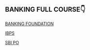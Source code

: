 ## BANKING FULL COURSE👇

[BANKING FOUNDATION](https://www.magnetbrains.com/courses/banking-foundation-full-video-course/)

[IBPS](https://www.magnetbrains.com/courses/ibps-institute-of-banking-personnel-selection-full-video-course/)

[SBI PO](https://www.magnetbrains.com/courses/sbi-po-state-bank-of-india-probationary-officer-full-video-course/)
